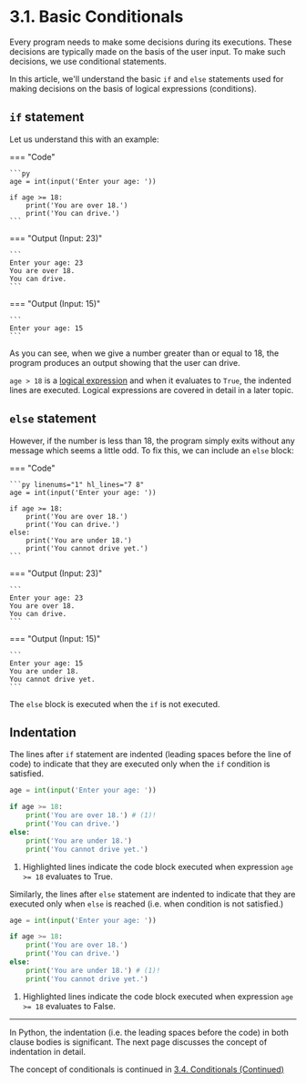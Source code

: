 # 3.1. Basic Conditionals
Every program needs to make some decisions during its executions. These decisions are typically
made on the basis of the user input. To make such decisions, we use conditional statements.

In this article, we'll understand the basic `if` and `else` statements used for
making decisions on the basis of logical expressions (conditions).

## `if` statement
Let us understand this with an example:

=== "Code"

    ```py
    age = int(input('Enter your age: '))

    if age >= 18:
        print('You are over 18.')
        print('You can drive.')
    ```

=== "Output (Input: 23)"

    ```
    Enter your age: 23
    You are over 18.
    You can drive.
    ```

=== "Output (Input: 15)"

    ```
    Enter your age: 15
    ```

As you can see, when we give a number greater than or equal to 18, the program produces
an output showing that the user can drive.

`age > 18` is a [logical expression](./logical-operations.md) and when it evaluates to `True`,
the indented lines are executed. Logical expressions are covered in detail in a later topic.

## `else` statement
However, if the number is less than 18, the program simply exits without any message
which seems a little odd. To fix this, we can include an `else` block:

=== "Code"

    ```py linenums="1" hl_lines="7 8"
    age = int(input('Enter your age: '))

    if age >= 18:
        print('You are over 18.')
        print('You can drive.')
    else:
        print('You are under 18.')
        print('You cannot drive yet.')
    ```

=== "Output (Input: 23)"

    ```
    Enter your age: 23
    You are over 18.
    You can drive.
    ```

=== "Output (Input: 15)"

    ```
    Enter your age: 15
    You are under 18.
    You cannot drive yet.
    ```

The `else` block is executed when the `if` is not executed.

## Indentation
The lines after `if` statement are indented (leading spaces before the line of code) to
indicate that they are executed only when the `if` condition is satisfied.

```py linenums="1" hl_lines="4 5"
age = int(input('Enter your age: '))

if age >= 18:
    print('You are over 18.') # (1)!
    print('You can drive.')
else:
    print('You are under 18.')
    print('You cannot drive yet.')
```

1. Highlighted lines indicate the code block executed when expression `age >= 18` evaluates
to True.

Similarly, the lines after `else` statement are indented to indicate that they are executed only
when `else` is reached (i.e. when condition is not satisfied.)

```py linenums="1" hl_lines="7 8"
age = int(input('Enter your age: '))

if age >= 18:
    print('You are over 18.')
    print('You can drive.')
else:
    print('You are under 18.') # (1)!
    print('You cannot drive yet.')
```

1. Highlighted lines indicate the code block executed when expression `age >= 18` evaluates
to False.

---

In Python, the indentation (i.e. the leading spaces before the code) in both clause bodies
is significant. The next page discusses the concept of indentation in detail.

The concept of conditionals is continued in [3.4. Conditionals (Continued)](.conditionals-continued.md)
